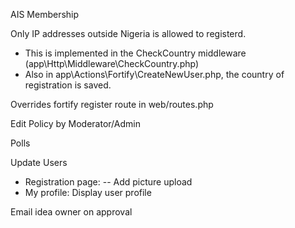 AIS Membership

Only IP addresses outside Nigeria is allowed to registerd. 
- This is implemented in the CheckCountry middleware (app\Http\Middleware\CheckCountry.php)
- Also in app\Actions\Fortify\CreateNewUser.php, the country of registration is saved.  

Overrides fortify register route in web/routes.php

Edit Policy by Moderator/Admin

Polls

Update Users
- Registration page:
-- Add picture upload
- My profile: Display user profile

Email idea owner on approval
